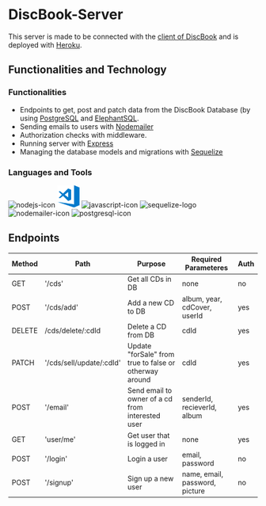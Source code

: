 # DiscBook-Server

This server is made to be connected with the [client of DiscBook](https://github.com/Jannis-Passalis/DiscBook-Client) and is deployed with [Heroku](https://dashboard.heroku.com/apps).

## Functionalities and Technology

### Functionalities

- Endpoints to get, post and patch data from the DiscBook Database (by using [PostgreSQL](https://www.postgresql.org) and [ElephantSQL](https://www.elephantsql.com).
- Sending emails to users with [Nodemailer](https://nodemailer.com/about)
- Authorization checks with middleware.
- Running server with [Express](https://expressjs.com)
- Managing the database models and migrations with [Sequelize](https://sequelize.org)

### Languages and Tools

<img src="https://camo.githubusercontent.com/fd1b1f4b9f0a1f6c2dfc6a96aac5f2a8f8b5a7a4df7be1fd2eba3f116eb9b8d1/68747470733a2f2f7777772e70696b706e672e636f6d2f706e676c2f6d2f3433302d343330393634305f6a732d6c6f676f2d6e6f64656a732d6c6f676f2d636c69706172742e706e67" alt="nodejs-icon" height="45px"/> <img src="https://raw.githubusercontent.com/github/explore/80688e429a7d4ef2fca1e82350fe8e3517d3494d/topics/visual-studio-code/visual-studio-code.png" alt="vscode-icon" height="45px" /> <img src="https://camo.githubusercontent.com/72c27477f91493365e44b44306740892911721464f3f25d5b706c5deab24bfc2/68747470733a2f2f75706c6f61642e77696b696d656469612e6f72672f77696b6970656469612f636f6d6d6f6e732f7468756d622f392f39392f556e6f6666696369616c5f4a6176615363726970745f6c6f676f5f322e7376672f34383070782d556e6f6666696369616c5f4a6176615363726970745f6c6f676f5f322e7376672e706e67" alt="javascript-icon" height="45px" /> <img src="https://cdn.worldvectorlogo.com/logos/sequelize.svg" alt="sequelize-logo" height="45px" /> <img src="https://i1.wp.com/community.nodemailer.com/wp-content/uploads/2015/10/n2-2.png" alt="nodemailer-icon" height="45px" /> <img src="https://upload.wikimedia.org/wikipedia/commons/thumb/2/29/Postgresql_elephant.svg/1200px-Postgresql_elephant.svg.png" alt="postgresql-icon" height="45px" />

## Endpoints

| Method       | Path | Purpose | Required Parameteres| Auth         |
| --------- | --------- | -------- | ------------------------------- | ----|
| GET        | '/cds'   | Get all CDs in DB  | none | no |
| POST     | '/cds/add' | Add a new CD to DB  | album, year, cdCover, userId | yes |
| DELETE | /cds/delete/:cdId  | Delete a CD from DB | cdId | yes |
| PATCH | '/cds/sell/update/:cdId' | Update "forSale" from true to false or otherway around| cdId | yes  |
| POST | '/email' | Send email to owner of a cd from interested user | senderId, recieverId, album | yes |
| GET | 'user/me' | Get user that is logged in | none | yes |
| POST | '/login' | Login a user | email, password | no |
| POST | '/signup' | Sign up a new user | name, email, password, picture | no |
